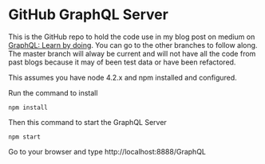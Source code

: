 # GitHub GraphQL Server

This is the GitHub repo to hold the code use in my blog post on medium on [GraphQL: Learn by doing](https://edgecoders.com/graphql-learn-by-doing-part-1-of-3-9b04cadeacfa#.vcvcrcvms).  You can go to the other branches to follow along.  The master branch will alway be current and will not have all the code from past blogs because it may of been test data or have been refactored.

This assumes you have node 4.2.x and npm installed and configured.

Run the command to install

```
npm install
```
Then this command to start the GraphQL Server

```
npm start
```

Go to your browser and type http://localhost:8888/GraphQL

